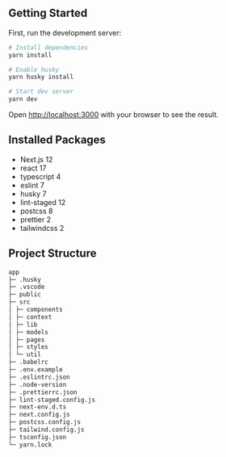 ## Getting Started

First, run the development server:

```bash
# Install dependencies
yarn install

# Enable husky
yarn husky install

# Start dev server
yarn dev
```

Open [http://localhost:3000](http://localhost:3000) with your browser to see the result.

## Installed Packages

- Next.js 12
- react 17
- typescript 4
- eslint 7
- husky 7
- lint-staged 12
- postcss 8
- prettier 2
- tailwindcss 2

## Project Structure

```md
app
├─ .husky
├─ .vscode
├─ public
├─ src
│ ├─ components
│ ├─ context
│ ├─ lib
│ ├─ models
│ ├─ pages
│ ├─ styles
│ └─ util
├─ .babelrc
├─ .env.example
├─ .eslintrc.json
├─ .node-version
├─ .prettierrc.json
├─ lint-staged.config.js
├─ next-env.d.ts
├─ next.config.js
├─ postcss.config.js
├─ tailwind.config.js
├─ tsconfig.json
└─ yarn.lock
```
